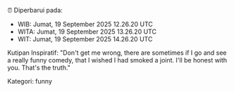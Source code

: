 ⏰ Diperbarui pada:
- WIB: Jumat, 19 September 2025 12.26.20 UTC
- WITA: Jumat, 19 September 2025 13.26.20 UTC
- WIT: Jumat, 19 September 2025 14.26.20 UTC

Kutipan Inspiratif:
"Don't get me wrong, there are sometimes if I go and see a really funny comedy, that I wished I had smoked a joint. I'll be honest with you. That's the truth."


Kategori: funny

